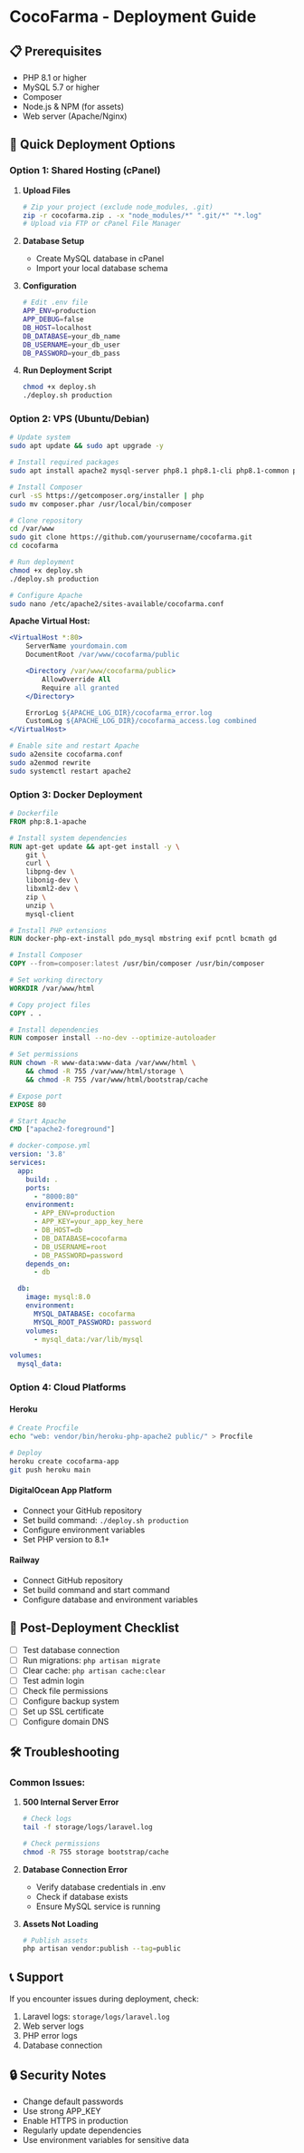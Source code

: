 # CocoFarma - Deployment Guide

## 📋 Prerequisites

- PHP 8.1 or higher
- MySQL 5.7 or higher
- Composer
- Node.js & NPM (for assets)
- Web server (Apache/Nginx)

## 🚀 Quick Deployment Options

### Option 1: Shared Hosting (cPanel)

1. **Upload Files**
   ```bash
   # Zip your project (exclude node_modules, .git)
   zip -r cocofarma.zip . -x "node_modules/*" ".git/*" "*.log"
   # Upload via FTP or cPanel File Manager
   ```

2. **Database Setup**
   - Create MySQL database in cPanel
   - Import your local database schema

3. **Configuration**
   ```bash
   # Edit .env file
   APP_ENV=production
   APP_DEBUG=false
   DB_HOST=localhost
   DB_DATABASE=your_db_name
   DB_USERNAME=your_db_user
   DB_PASSWORD=your_db_pass
   ```

4. **Run Deployment Script**
   ```bash
   chmod +x deploy.sh
   ./deploy.sh production
   ```

### Option 2: VPS (Ubuntu/Debian)

```bash
# Update system
sudo apt update && sudo apt upgrade -y

# Install required packages
sudo apt install apache2 mysql-server php8.1 php8.1-cli php8.1-common php8.1-mysql php8.1-zip php8.1-gd php8.1-mbstring php8.1-curl php8.1-xml php8.1-bcmath -y

# Install Composer
curl -sS https://getcomposer.org/installer | php
sudo mv composer.phar /usr/local/bin/composer

# Clone repository
cd /var/www
sudo git clone https://github.com/yourusername/cocofarma.git
cd cocofarma

# Run deployment
chmod +x deploy.sh
./deploy.sh production

# Configure Apache
sudo nano /etc/apache2/sites-available/cocofarma.conf
```

**Apache Virtual Host:**
```apache
<VirtualHost *:80>
    ServerName yourdomain.com
    DocumentRoot /var/www/cocofarma/public

    <Directory /var/www/cocofarma/public>
        AllowOverride All
        Require all granted
    </Directory>

    ErrorLog ${APACHE_LOG_DIR}/cocofarma_error.log
    CustomLog ${APACHE_LOG_DIR}/cocofarma_access.log combined
</VirtualHost>
```

```bash
# Enable site and restart Apache
sudo a2ensite cocofarma.conf
sudo a2enmod rewrite
sudo systemctl restart apache2
```

### Option 3: Docker Deployment

```dockerfile
# Dockerfile
FROM php:8.1-apache

# Install system dependencies
RUN apt-get update && apt-get install -y \
    git \
    curl \
    libpng-dev \
    libonig-dev \
    libxml2-dev \
    zip \
    unzip \
    mysql-client

# Install PHP extensions
RUN docker-php-ext-install pdo_mysql mbstring exif pcntl bcmath gd

# Install Composer
COPY --from=composer:latest /usr/bin/composer /usr/bin/composer

# Set working directory
WORKDIR /var/www/html

# Copy project files
COPY . .

# Install dependencies
RUN composer install --no-dev --optimize-autoloader

# Set permissions
RUN chown -R www-data:www-data /var/www/html \
    && chmod -R 755 /var/www/html/storage \
    && chmod -R 755 /var/www/html/bootstrap/cache

# Expose port
EXPOSE 80

# Start Apache
CMD ["apache2-foreground"]
```

```yaml
# docker-compose.yml
version: '3.8'
services:
  app:
    build: .
    ports:
      - "8000:80"
    environment:
      - APP_ENV=production
      - APP_KEY=your_app_key_here
      - DB_HOST=db
      - DB_DATABASE=cocofarma
      - DB_USERNAME=root
      - DB_PASSWORD=password
    depends_on:
      - db

  db:
    image: mysql:8.0
    environment:
      MYSQL_DATABASE: cocofarma
      MYSQL_ROOT_PASSWORD: password
    volumes:
      - mysql_data:/var/lib/mysql

volumes:
  mysql_data:
```

### Option 4: Cloud Platforms

#### Heroku
```bash
# Create Procfile
echo "web: vendor/bin/heroku-php-apache2 public/" > Procfile

# Deploy
heroku create cocofarma-app
git push heroku main
```

#### DigitalOcean App Platform
- Connect your GitHub repository
- Set build command: `./deploy.sh production`
- Configure environment variables
- Set PHP version to 8.1+

#### Railway
- Connect GitHub repository
- Set build command and start command
- Configure database and environment variables

## 🔧 Post-Deployment Checklist

- [ ] Test database connection
- [ ] Run migrations: `php artisan migrate`
- [ ] Clear cache: `php artisan cache:clear`
- [ ] Test admin login
- [ ] Check file permissions
- [ ] Configure backup system
- [ ] Set up SSL certificate
- [ ] Configure domain DNS

## 🛠 Troubleshooting

### Common Issues:

1. **500 Internal Server Error**
   ```bash
   # Check logs
   tail -f storage/logs/laravel.log

   # Check permissions
   chmod -R 755 storage bootstrap/cache
   ```

2. **Database Connection Error**
   - Verify database credentials in .env
   - Check if database exists
   - Ensure MySQL service is running

3. **Assets Not Loading**
   ```bash
   # Publish assets
   php artisan vendor:publish --tag=public
   ```

## 📞 Support

If you encounter issues during deployment, check:
1. Laravel logs: `storage/logs/laravel.log`
2. Web server logs
3. PHP error logs
4. Database connection

## 🔒 Security Notes

- Change default passwords
- Use strong APP_KEY
- Enable HTTPS in production
- Regularly update dependencies
- Use environment variables for sensitive data